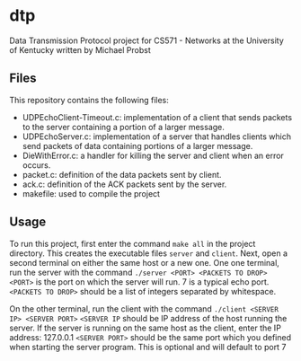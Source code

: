 # dtp
Data Transmission Protocol project for CS571 - Networks at the University of Kentucky written by Michael Probst

## Files
This repository contains the following files:
- UDPEchoClient-Timeout.c: implementation of a client that sends packets to the server containing a portion of a larger message.
- UDPEchoServer.c: implementation of a server that handles clients which send packets of data containing portions of a larger message.
- DieWithError.c: a handler for killing the server and client when an error occurs.
- packet.c: definition of the data packets sent by client.
- ack.c: definition of the ACK packets sent by the server.
- makefile: used to compile the project

## Usage
To run this project, first enter the command `make all` in the project directory. This creates the executable files `server` and `client`.
Next, open a second terminal on either the same host or a new one.
One one terminal, run the server with the command `./server <PORT> <PACKETS TO DROP>`
`<PORT>` is the port on which the server will run. 7 is a typical echo port.
`<PACKETS TO DROP>` should be a list of integers separated by whitespace.

On the other terminal, run the client with the command `./client <SERVER IP> <SERVER PORT>`
`<SERVER IP` should be IP address of the host running the server. If the server is running on the same host as the client, enter the IP address: 127.0.0.1
`<SERVER PORT>` should be the same port which you defined when starting the server program. This is optional and will default to port 7
